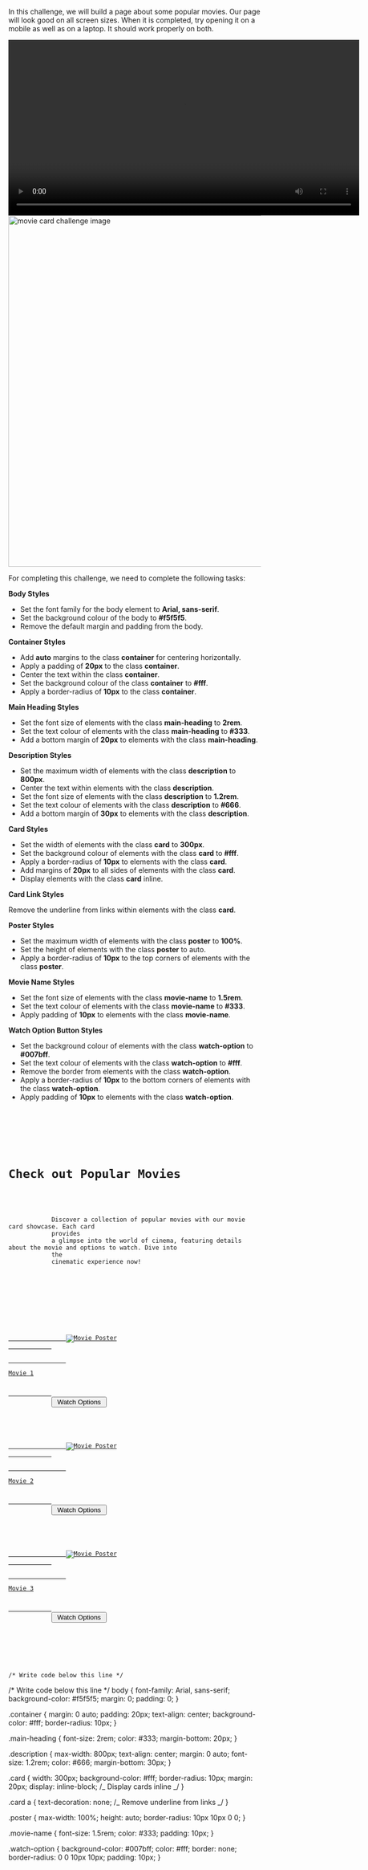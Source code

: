 In this challenge, we will build a page about some popular movies. Our page will look good on all screen sizes. When it is completed, try opening it on a mobile as well as on a laptop. It should work properly on both.

<video width="700" controls>
  <source src="https://ik.imagekit.io/d9mvewbju/Course/BigbinaryAcademy/Movie%20(1)_oiPTTWisa.mp4" type="video/mp4">
</video>

<img width="700" src="https://ik.imagekit.io/d9mvewbju/Course/BigbinaryAcademy/MovieCardChallengeImage_jSZIsxan-.png" alt="movie card challenge image">


For completing this challenge, we need to complete the following tasks:

**Body Styles**

- Set the font family for the body element to **Arial, sans-serif**.
- Set the background colour of the body to **#f5f5f5**.
- Remove the default margin and padding from the body.

**Container Styles**

- Add **auto** margins to the class **container** for centering horizontally.
- Apply a padding of **20px** to the class **container**.
- Center the text within the class **container**.
- Set the background colour of the class **container** to **#fff**.
- Apply a border-radius of **10px** to the class **container**.

**Main Heading Styles**

- Set the font size of elements with the class **main-heading** to **2rem**.
- Set the text colour of elements with the class **main-heading** to **#333**.
- Add a bottom margin of **20px** to elements with the class **main-heading**.

**Description Styles**

- Set the maximum width of elements with the class **description** to **800px**.
- Center the text within elements with the class **description**.
- Set the font size of elements with the class **description** to **1.2rem**.
- Set the text colour of elements with the class **description** to **#666**.
- Add a bottom margin of **30px** to elements with the class **description**.

**Card Styles**

- Set the width of elements with the class **card** to **300px**.
- Set the background colour of elements with the class **card** to **#fff**.
- Apply a border-radius of **10px** to elements with the class **card**.
- Add margins of **20px** to all sides of elements with the class **card**.
- Display elements with the class **card** inline.

**Card Link Styles**

Remove the underline from links within elements with the class **card**.

**Poster Styles**

- Set the maximum width of elements with the class **poster** to **100%**.
- Set the height of elements with the class **poster** to auto.
- Apply a border-radius of **10px** to the top corners of elements with the class **poster**.

**Movie Name Styles**

- Set the font size of elements with the class **movie-name** to **1.5rem**.
- Set the text colour of elements with the class **movie-name** to **#333**.
- Apply padding of **10px** to elements with the class **movie-name**.

**Watch Option Button Styles**

- Set the background colour of elements with the class **watch-option** to **#007bff**.
- Set the text colour of elements with the class **watch-option** to **#fff**.
- Remove the border from elements with the class **watch-option**.
- Apply a border-radius of **10px** to the bottom corners of elements with the class **watch-option**.
- Apply padding of **10px** to elements with the class **watch-option**.

<codeblock language="css" type="exercise" testMode="fixedInput">
<code>
<panel language="html">
<div class="container">
    <div class="introduction">
        <h1 class="main-heading">Check out Popular Movies</h1>
        <p class="description">
            Discover a collection of popular movies with our movie card showcase. Each card
            provides
            a glimpse into the world of cinema, featuring details about the movie and options to watch. Dive into
            the
            cinematic experience now!
        </p>
    </div>
    <div class="card-list">
        <div class="card">
            <a href="#">
                <img class="poster" src="https://ik.imagekit.io/d9mvewbju/Course/BigbinaryAcademy/movie-card-image_dvylM7uXod.avif" alt="Movie Poster">
            </a>
            <a href="#">
                <p class="movie-name">Movie 1</p>
            </a>
            <button class="watch-option" type="button"> Watch Options </button>
        </div>
        <div class="card">
            <a href="#">
                <img class="poster" src="https://ik.imagekit.io/d9mvewbju/Course/BigbinaryAcademy/movie-card-image_dvylM7uXod.avif" alt="Movie Poster">
            </a>
            <a href="#">
                <p class="movie-name">Movie 2</p>
            </a>
            <button class="watch-option" type="button"> Watch Options </button>
        </div>
        <div class="card">
            <a href="#">
                <img class="poster" src="https://ik.imagekit.io/d9mvewbju/Course/BigbinaryAcademy/movie-card-image_dvylM7uXod.avif" alt="Movie Poster">
            </a>
            <a href="#">
                <p class="movie-name">Movie 3</p>
            </a>
            <button class="watch-option" type="button"> Watch Options </button>
        </div>
    </div>
</div>
</panel>
<panel language="css">
/* Write code below this line */
</panel>
</code>
<solution>
/* Write code below this line */
body {
  font-family: Arial, sans-serif;
  background-color: #f5f5f5;
  margin: 0;
  padding: 0;
}

.container {
margin: 0 auto;
padding: 20px;
text-align: center;
background-color: #fff;
border-radius: 10px;
}

.main-heading {
font-size: 2rem;
color: #333;
margin-bottom: 20px;
}

.description {
max-width: 800px;
text-align: center;
margin: 0 auto;
font-size: 1.2rem;
color: #666;
margin-bottom: 30px;
}

.card {
width: 300px;
background-color: #fff;
border-radius: 10px;
margin: 20px;
display: inline-block; /_ Display cards inline _/
}

.card a {
text-decoration: none; /_ Remove underline from links _/
}

.poster {
max-width: 100%;
height: auto;
border-radius: 10px 10px 0 0;
}

.movie-name {
font-size: 1.5rem;
color: #333;
padding: 10px;
}

.watch-option {
background-color: #007bff;
color: #fff;
border: none;
border-radius: 0 0 10px 10px;
padding: 10px;
}
</solution>
</codeblock>
